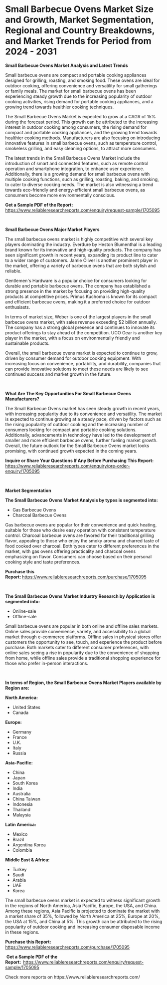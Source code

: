 <p><h1>Small Barbecue Ovens Market Size and Growth, Market Segmentation, Regional and Country Breakdowns, and Market Trends for Period from 2024 -  2031</h1></p><p><strong>Small Barbecue Ovens Market Analysis and Latest Trends</strong></p>
<p><p>Small barbecue ovens are compact and portable cooking appliances designed for grilling, roasting, and smoking food. These ovens are ideal for outdoor cooking, offering convenience and versatility for small gatherings or family meals. The market for small barbecue ovens has been experiencing steady growth due to the increasing popularity of outdoor cooking activities, rising demand for portable cooking appliances, and a growing trend towards healthier cooking techniques.</p><p>The Small Barbecue Ovens Market is expected to grow at a CAGR of 15% during the forecast period. This growth can be attributed to the increasing interest in outdoor cooking among consumers, the rising demand for compact and portable cooking appliances, and the growing trend towards healthier cooking methods. Manufacturers are also focusing on introducing innovative features in small barbecue ovens, such as temperature control, smokeless grilling, and easy cleaning options, to attract more consumers.</p><p>The latest trends in the Small Barbecue Ovens Market include the introduction of smart and connected features, such as remote control operation and smartphone integration, to enhance user experience. Additionally, there is a growing demand for small barbecue ovens with multiple cooking functions, such as grilling, roasting, baking, and smoking, to cater to diverse cooking needs. The market is also witnessing a trend towards eco-friendly and energy-efficient small barbecue ovens, as consumers become more environmentally conscious.</p></p>
<p><strong>Get a Sample PDF of the Report:&nbsp;</strong> <a href="https://www.reliableresearchreports.com/enquiry/request-sample/1705095">https://www.reliableresearchreports.com/enquiry/request-sample/1705095</a></p>
<p>&nbsp;</p>
<p><strong>Small Barbecue Ovens Major Market Players</strong></p>
<p><p>The small barbecue ovens market is highly competitive with several key players dominating the industry. Everdure by Heston Blumenthal is a leading brand known for its innovative and high-quality products. The company has seen significant growth in recent years, expanding its product line to cater to a wider range of customers. Jamie Oliver is another prominent player in the market, offering a variety of barbecue ovens that are both stylish and reliable.</p><p>Gentlemen's Hardware is a popular choice for consumers looking for durable and portable barbecue ovens. The company has established a strong presence in the market by focusing on providing high-quality products at competitive prices. Primus Kuchoma is known for its compact and efficient barbecue ovens, making it a preferred choice for outdoor enthusiasts.</p><p>In terms of market size, Weber is one of the largest players in the small barbecue ovens market, with sales revenue exceeding $2 billion annually. The company has a strong global presence and continues to innovate its product offerings to stay ahead of the competition. UCO Gear is another key player in the market, with a focus on environmentally friendly and sustainable products.</p><p>Overall, the small barbecue ovens market is expected to continue to grow, driven by consumer demand for outdoor cooking equipment. With increasing focus on convenience, portability, and durability, companies that can provide innovative solutions to meet these needs are likely to see continued success and market growth in the future.</p></p>
<p>&nbsp;</p>
<p><strong>What Are The Key Opportunities For Small Barbecue Ovens Manufacturers?</strong></p>
<p><p>The Small Barbecue Ovens market has seen steady growth in recent years, with increasing popularity due to its convenience and versatility. The market is expected to continue growing at a steady pace, driven by factors such as the rising popularity of outdoor cooking and the increasing number of consumers looking for compact and portable cooking solutions. Additionally, advancements in technology have led to the development of smaller and more efficient barbecue ovens, further fueling market growth. Overall, the future outlook for the Small Barbecue Ovens market looks promising, with continued growth expected in the coming years.</p></p>
<p><strong>Inquire or Share Your Questions If Any Before Purchasing This Report:</strong> <a href="https://www.reliableresearchreports.com/enquiry/pre-order-enquiry/1705095">https://www.reliableresearchreports.com/enquiry/pre-order-enquiry/1705095</a></p>
<p>&nbsp;</p>
<p><strong>Market Segmentation</strong></p>
<p><strong>The Small Barbecue Ovens Market Analysis by types is segmented into:</strong></p>
<p><ul><li>Gas Barbecue Ovens</li><li>Charcoal Barbecue Ovens</li></ul></p>
<p><p>Gas barbecue ovens are popular for their convenience and quick heating, suitable for those who desire easy operation with consistent temperature control. Charcoal barbecue ovens are favored for their traditional grilling flavor, appealing to those who enjoy the smoky aroma and charred taste of food cooked over charcoal. Both types cater to different preferences in the market, with gas ovens offering practicality and charcoal ovens emphasizing on flavor. Consumers can choose based on their personal cooking style and taste preferences.</p></p>
<p><strong>Purchase this Report:&nbsp;</strong><a href="https://www.reliableresearchreports.com/purchase/1705095">https://www.reliableresearchreports.com/purchase/1705095</a></p>
<p>&nbsp;</p>
<p><strong>The Small Barbecue Ovens Market Industry Research by Application is segmented into:</strong></p>
<p><ul><li>Online-sale</li><li>Offline-sale</li></ul></p>
<p><p>Small barbecue ovens are popular in both online and offline sales markets. Online sales provide convenience, variety, and accessibility to a global market through e-commerce platforms. Offline sales in physical stores offer customers the opportunity to see, touch, and experience the product before purchase. Both markets cater to different consumer preferences, with online sales seeing a rise in popularity due to the convenience of shopping from home, while offline sales provide a traditional shopping experience for those who prefer in-person interactions.</p></p>
<p>&nbsp;</p>
<p><strong>In terms of Region, the Small Barbecue Ovens Market Players available by Region are:</strong></p>
<p>
    <p> <strong> North America: </strong>
        <ul>
            <li>United States</li>
            <li>Canada</li>
        </ul>
        </p> 
    <p> <strong> Europe: </strong>
        <ul>
            <li>Germany</li>
            <li>France</li>
            <li>U.K.</li>
            <li>Italy</li>
            <li>Russia</li>
        </ul>
        </p> 
    <p> <strong> Asia-Pacific: </strong>
        <ul>
            <li>China</li>
            <li>Japan</li>
            <li>South Korea</li>
            <li>India</li>
            <li>Australia</li>
            <li>China Taiwan</li>
            <li>Indonesia</li>
            <li>Thailand</li>
            <li>Malaysia</li>
        </ul>
        </p> 
    <p> <strong> Latin America: </strong>
        <ul>
            <li>Mexico</li>
            <li>Brazil</li>
            <li>Argentina Korea</li>
            <li>Colombia</li>
        </ul>
        </p> 
    <p> <strong> Middle East & Africa: </strong>
        <ul>
            <li>Turkey</li>
            <li>Saudi</li>
            <li>Arabia</li>
            <li>UAE</li>
            <li>Korea</li>
        </ul>
    </p>
    </p>
<p><p>The small barbecue ovens market is expected to witness significant growth in the regions of North America, Asia Pacific, Europe, the USA, and China. Among these regions, Asia Pacific is projected to dominate the market with a market share of 35%, followed by North America at 25%, Europe at 20%, the USA at 15%, and China at 5%. This growth can be attributed to the rising popularity of outdoor cooking and increasing consumer disposable income in these regions.</p></p>
<p><strong>Purchase this Report: </strong><a href="https://www.reliableresearchreports.com/purchase/1705095">https://www.reliableresearchreports.com/purchase/1705095</a></p>
<p>&nbsp;<strong>Get a Sample PDF of the Report:&nbsp;&nbsp;</strong><a href="https://www.reliableresearchreports.com/enquiry/request-sample/1705095">https://www.reliableresearchreports.com/enquiry/request-sample/1705095</a></p>
<p><strong></strong></p>
<p>Check more reports on https://www.reliableresearchreports.com/</p>